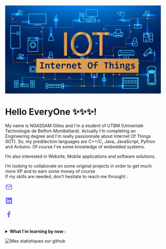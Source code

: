 ![Internet Of Things - IOT](https://github.com/NanmegniNgassam/NanmegniNgassam/blob/main/Internet-of-Things-IoT.jpg)

# Hello EveryOne ✨✨✨!
My name is NGASSAM Gilles and I'm a student of UTBM (Univeristé Technologie de Belfort-Montbéliard). Actually I'm completing an Engineering degree and I'm really  passionnate about Internet Of Things (IOT). So, my predilection languages are C++/C, Java, JavaScript, Python and Arduino. Of course I've some knowledge of embedded systems.
<br>

I’m also interested in Website, Mobile applications and software solutions.
<br>
  
I’m looking to collaborate on some original projects in order to get much more XP and to earn some money of course
<br>
If my skills are needed, don't hesitate to reach me throught :

<p align="center"> <div></div>
  <div><a href="mailto:nanmegningassam@gmail.com"><img height="24" src="https://github.com/NanmegniNgassam/NanmegniNgassam/blob/main/envelope-alt.png?raw=true"></a></div> &nbsp;&nbsp;
  
  <div><a href="https://www.linkedin.com/in/gilles-pavel-nanmegni-ngassam-825997206/"><img height="24" src="https://github.com/NanmegniNgassam/NanmegniNgassam/blob/main/linkedin.png?raw=true"></a></div>&nbsp;&nbsp;

  <div><a href="https://www.facebook.com/gilles.ngassam.9"><img height="24" src="https://github.com/NanmegniNgassam/NanmegniNgassam/blob/main/facebook-f.png?raw=true"></a></div>&nbsp;&nbsp;
</p>

<details>
 <summary><strong>What I'm learning by now :</strong></summary>
   - Java intermediate <br/>
   - Java Swing <br/>
   - C <br/>
   - ARM <br/>
   - React.js
</details>

![Mes statistiques sur github](https://github-readme-stats.vercel.app/api?username=NanmegniNgassam&show_icons=true&hide=["prs","issues","contribs"])

